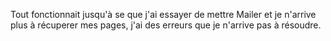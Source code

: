 Tout fonctionnait jusqu'à se que j'ai essayer de mettre Mailer et je n'arrive plus à récuperer mes pages, j'ai des erreurs que je n'arrive pas à résoudre.
